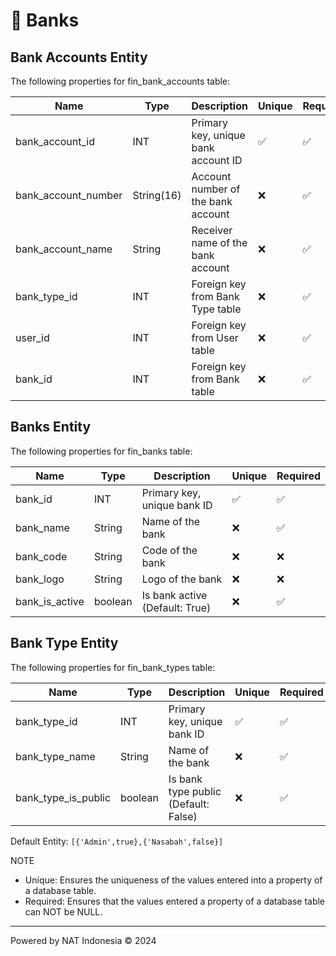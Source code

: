 # 🏦 Banks

## Bank Accounts Entity
The following properties for fin_bank_accounts table:

| Name                      | Type      | Description                               | Unique | Required  |
|---------------------------|-----------|-------------------------------------------|--------|-----------|
| bank_account_id           | INT       | Primary key, unique bank account ID       |   ✅   |    ✅    |
| bank_account_number       | String(16)| Account number of the bank account        |   ❌   |    ✅    |
| bank_account_name         | String    | Receiver name of the bank account         |   ❌   |    ✅    |
| bank_type_id              | INT       | Foreign key from Bank Type table          |   ❌   |    ✅    |
| user_id                   | INT       | Foreign key from User table               |   ❌   |    ✅    |
| bank_id                   | INT       | Foreign key from Bank table               |   ❌   |    ✅    |

## Banks Entity
The following properties for fin_banks table:

| Name                      | Type      | Description                               | Unique | Required  |
|---------------------------|-----------|-------------------------------------------|--------|-----------|
| bank_id                   | INT       | Primary key, unique bank ID               |   ✅   |    ✅    |
| bank_name                 | String    | Name of the bank                          |   ❌   |    ✅    |
| bank_code                 | String    | Code of the bank                          |   ❌   |    ❌    |
| bank_logo                 | String    | Logo of the bank                          |   ❌   |    ❌    |
| bank_is_active            | boolean   | Is bank active (Default: True)            |   ❌   |    ✅    |

## Bank Type Entity
The following properties for fin_bank_types table:

| Name                      | Type      | Description                               | Unique | Required  |
|---------------------------|-----------|-------------------------------------------|--------|-----------|
| bank_type_id              | INT       | Primary key, unique bank ID               |   ✅   |    ✅    |
| bank_type_name            | String    | Name of the bank                          |   ❌   |    ✅    |
| bank_type_is_public       | boolean   | Is bank type public (Default: False)      |   ❌   |    ✅    |

Default Entity:
`[{'Admin',true},{'Nasabah',false}]`

NOTE
- Unique: Ensures the uniqueness of the values entered into a property of a database table.
- Required: Ensures that the values entered a property of a database table can NOT be NULL.

---
Powered by NAT Indonesia © 2024
